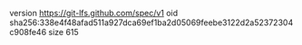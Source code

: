 version https://git-lfs.github.com/spec/v1
oid sha256:338e4f48afad511a927dca69ef1ba2d05069feebe3122d2a52372304c908fe46
size 615
